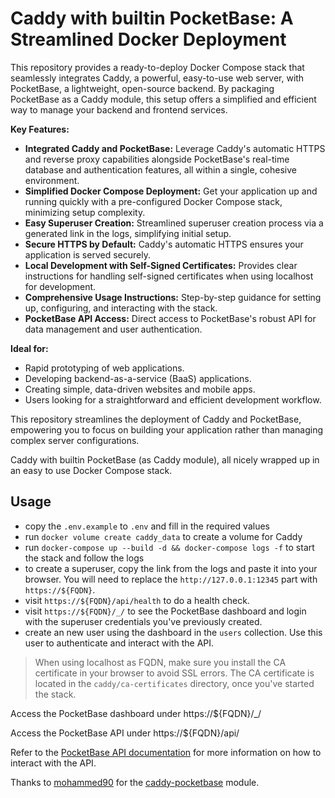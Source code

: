 # Caddy with builtin PocketBase: A Streamlined Docker Deployment

This repository provides a ready-to-deploy Docker Compose stack that seamlessly integrates Caddy, a powerful, easy-to-use web server, with PocketBase, a lightweight, open-source backend. By packaging PocketBase as a Caddy module, this setup offers a simplified and efficient way to manage your backend and frontend services.

**Key Features:**

* **Integrated Caddy and PocketBase:** Leverage Caddy's automatic HTTPS and reverse proxy capabilities alongside PocketBase's real-time database and authentication features, all within a single, cohesive environment.
* **Simplified Docker Compose Deployment:** Get your application up and running quickly with a pre-configured Docker Compose stack, minimizing setup complexity.
* **Easy Superuser Creation:** Streamlined superuser creation process via a generated link in the logs, simplifying initial setup.
* **Secure HTTPS by Default:** Caddy's automatic HTTPS ensures your application is served securely.
* **Local Development with Self-Signed Certificates:** Provides clear instructions for handling self-signed certificates when using localhost for development.
* **Comprehensive Usage Instructions:** Step-by-step guidance for setting up, configuring, and interacting with the stack.
* **PocketBase API Access:** Direct access to PocketBase's robust API for data management and user authentication.

**Ideal for:**

* Rapid prototyping of web applications.
* Developing backend-as-a-service (BaaS) applications.
* Creating simple, data-driven websites and mobile apps.
* Users looking for a straightforward and efficient development workflow.

This repository streamlines the deployment of Caddy and PocketBase, empowering you to focus on building your application rather than managing complex server configurations.


Caddy with builtin PocketBase (as Caddy module), all nicely wrapped up in an
easy to use Docker Compose stack.

## Usage

- copy the `.env.example` to `.env` and fill in the required values
- run `docker volume create caddy_data` to create a volume for Caddy
- run `docker-compose up --build -d && docker-compose logs -f` to start the
  stack and follow the logs
- to create a superuser, copy the link from the logs and paste it into your
  browser. You will need to replace the `http://127.0.0.1:12345` part with
  `https://${FQDN}`.
- visit `https://${FQDN}/api/health` to do a health check.
- visit `https://${FQDN}/_/` to see the PocketBase dashboard and login with the
  superuser credentials you've previously created.
- create an new user using the dashboard in the `users` collection. Use this user
  to authenticate and interact with the API.

> When using localhost as FQDN, make sure you install the CA certificate in your
> browser to avoid SSL errors. The CA certificate is located in the
> `caddy/ca-certificates` directory, once you've started the stack.

Access the PocketBase dashboard under https://${FQDN}/_/

Access the PocketBase API under https://${FQDN}/api/

Refer to the [PocketBase API documentation](https://pocketbase.io/docs/api-records/)
for more information on how to interact with the API.

Thanks to [mohammed90](https://github.com/mohammed90) for the
[caddy-pocketbase](https://github.com/mohammed90/caddy-pocketbase) module.
